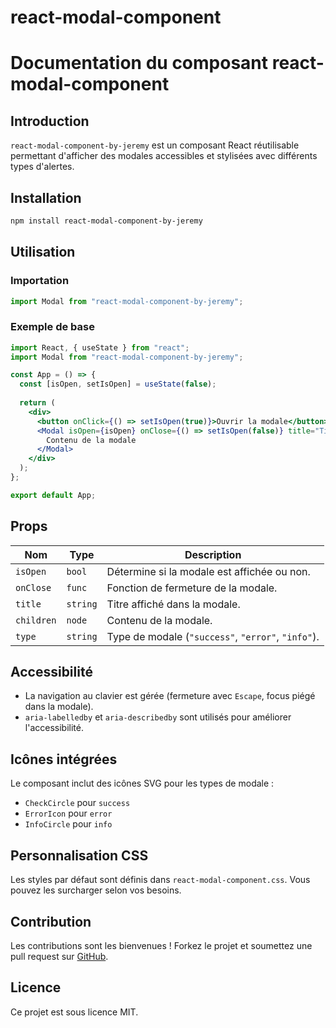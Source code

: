 # react-modal-component
# Documentation du composant react-modal-component

## Introduction
`react-modal-component-by-jeremy` est un composant React réutilisable permettant d'afficher des modales accessibles et stylisées avec différents types d'alertes.

## Installation
```sh
npm install react-modal-component-by-jeremy
```

## Utilisation

### Importation
```jsx
import Modal from "react-modal-component-by-jeremy";
```

### Exemple de base
```jsx
import React, { useState } from "react";
import Modal from "react-modal-component-by-jeremy";

const App = () => {
  const [isOpen, setIsOpen] = useState(false);
  
  return (
    <div>
      <button onClick={() => setIsOpen(true)}>Ouvrir la modale</button>
      <Modal isOpen={isOpen} onClose={() => setIsOpen(false)} title="Titre de la modale">
        Contenu de la modale
      </Modal>
    </div>
  );
};

export default App;
```

## Props

| Nom       | Type      | Description |
|-----------|----------|-------------|
| `isOpen`  | `bool`   | Détermine si la modale est affichée ou non. |
| `onClose` | `func`   | Fonction de fermeture de la modale. |
| `title`   | `string` | Titre affiché dans la modale. |
| `children` | `node`  | Contenu de la modale. |
| `type`    | `string` | Type de modale (`"success"`, `"error"`, `"info"`). |

## Accessibilité
- La navigation au clavier est gérée (fermeture avec `Escape`, focus piégé dans la modale).
- `aria-labelledby` et `aria-describedby` sont utilisés pour améliorer l'accessibilité.

## Icônes intégrées
Le composant inclut des icônes SVG pour les types de modale :
- `CheckCircle` pour `success`
- `ErrorIcon` pour `error`
- `InfoCircle` pour `info`

## Personnalisation CSS
Les styles par défaut sont définis dans `react-modal-component.css`. Vous pouvez les surcharger selon vos besoins.

## Contribution
Les contributions sont les bienvenues ! Forkez le projet et soumettez une pull request sur [GitHub](https://github.com/Jerem16/react-modal-component).

## Licence
Ce projet est sous licence MIT.

